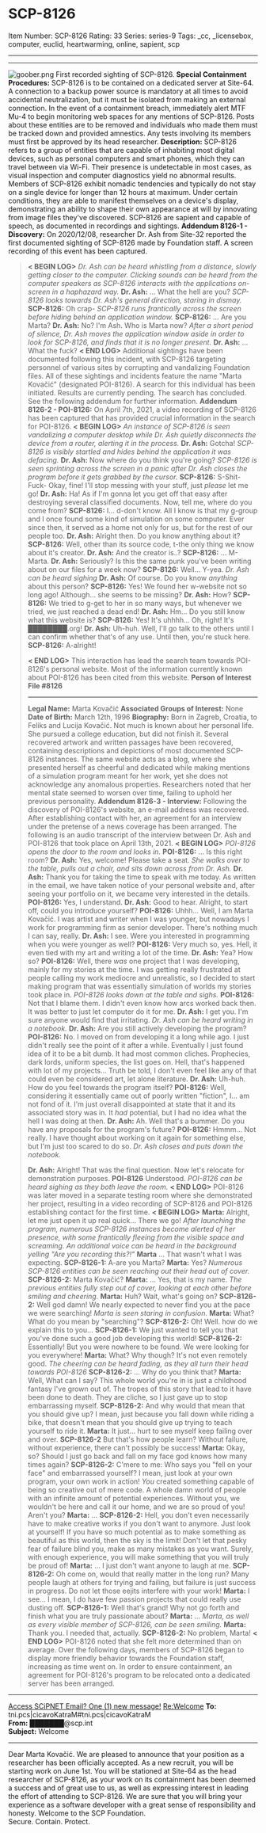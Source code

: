 # SCP-8126
Item Number: SCP-8126
Rating: 33
Series: series-9
Tags: _cc, _licensebox, computer, euclid, heartwarming, online, sapient, scp

---

* * *
![goober.png](https://scp-wiki.wdfiles.com/local--files/scp-8126/goober.png)
First recorded sighting of SCP-8126.
**Special Containment Procedures:** SCP-8126 is to be contained on a dedicated server at Site-64. A connection to a backup power source is mandatory at all times to avoid accidental neutralization, but it must be isolated from making an external connection. In the event of a containment breach, immediately alert MTF Mu-4 to begin monitoring web spaces for any mentions of SCP-8126. Posts about these entities are to be removed and individuals who made them must be tracked down and provided amnestics. Any tests involving its members must first be approved by its head researcher.
**Description:** SCP-8126 refers to a group of entities that are capable of inhabiting most digital devices, such as personal computers and smart phones, which they can travel between via Wi-Fi. Their presence is undetectable in most cases, as visual inspection and computer diagnostics yield no abnormal results.
Members of SCP-8126 exhibit nomadic tendencies and typically do not stay on a single device for longer than 12 hours at maximum. Under certain conditions, they are able to manifest themselves on a device's display, demonstrating an ability to shape their own appearance at will by innovating from image files they've discovered. SCP-8126 are sapient and capable of speech, as documented in recordings and sightings.
**Addendum 8126-1 - Discovery:** On 2020/12/08, researcher Dr. Ash from Site-32 reported the first documented sighting of SCP-8126 made by Foundation staff. A screen recording of this event has been captured.
> **< BEGIN LOG>**
> _Dr. Ash can be heard whistling from a distance, slowly getting closer to the computer. Clicking sounds can be heard from the computer speakers as SCP-8126 interacts with the applications on-screen in a haphazard way._
> **Dr. Ash:** … What the hell are you?
> _SCP-8126 looks towards Dr. Ash's general direction, staring in dismay._
> **SCP-8126:** Oh crap-
> _SCP-8126 runs frantically across the screen before hiding behind an application window._
> **SCP-8126:** … Are you Marta?
> **Dr. Ash:** No? I'm Ash. Who is Marta now?
> _After a short period of silence, Dr. Ash moves the application window aside in order to look for SCP-8126, and finds that it is no longer present._
> **Dr. Ash:** … What the fuck?
> **< END LOG>**
Additional sightings have been documented following this incident, with SCP-8126 targeting personnel of various sites by corrupting and vandalizing Foundation files. All of these sightings and incidents feature the name "Marta Kovačić" (designated POI-8126). A search for this individual has been initiated. Results are currently pending. The search has concluded. See the following addendum for further information.
**Addendum 8126-2 - POI-8126:** On April 7th, 2021, a video recording of SCP-8126 has been captured that has provided crucial information in the search for POI-8126.
> **< BEGIN LOG>**
> _An instance of SCP-8126 is seen vandalizing a computer desktop while Dr. Ash quietly disconnects the device from a router, alerting it in the process._
> **Dr. Ash:** Gotcha!
> _SCP-8126 is visibly startled and hides behind the application it was defacing._
> **Dr. Ash:** Now where do you think you're going?
> _SCP-8126 is seen sprinting across the screen in a panic after Dr. Ash closes the program before it gets grabbed by the cursor._
> **SCP-8126:** S-Shit- Fuck- Okay, fine! I'll stop messing with your stuff, just _please_ let me go!
> **Dr. Ash:** Ha! As if I'm gonna let you get off that easy after destroying several classified documents. Now, tell me, where do you come from?
> **SCP-8126:** I… d-don't know. All I know is that my g-group and I once found some kind of simulation on some computer. Ever since then, it served as a home not only for us, but for the rest of our people too.
> **Dr. Ash:** Alright then. Do you know anything about it?
> **SCP-8126:** Well, other than its source code, t-the only thing we know about it's creator.
> **Dr. Ash:** And the creator is..?
> **SCP-8126:** … M-Marta.
> **Dr. Ash:** Seriously? Is this the same punk you've been writing about on our files for a week now?
> **SCP-8126:** Well… Y-yea.
> _Dr. Ash can be heard sighing_
> **Dr. Ash:** Of course. Do you know _anything_ about this person?
> **SCP-8126:** Yes! We found her w-website not so long ago! Although… she seems to be missing?
> **Dr. Ash:** How?
> **SCP-8126:** We tried to g-get to her in so many ways, but whenever we tried, we just reached a dead end!
> **Dr. Ash:** Hm… Do you still know what this website is?
> **SCP-8126:** Yes! It's uhhhh… Oh, right! It's ████████.org!
> **Dr. Ash:** Uh-huh. Well, I'll go talk to the others until I can confirm whether that's of any use. Until then, you're stuck here.
> **SCP-8126:** A-alright!  
>    
>  **< END LOG>**
This interaction has lead the search team towards POI-8126's personal website. Most of the information currently known about POI-8126 has been cited from this website.
> **Person of Interest File #8126**
> * * *
> **Legal Name:** Marta Kovačić
> **Associated Groups of Interest:** None
> **Date of Birth:** March 12th, 1996
> **Biography:** Born in Zagreb, Croatia, to Feliks and Lucija Kovačić. Not much is known about her personal life. She pursued a college education, but did not finish it. Several recovered artwork and written passages have been recovered, containing descriptions and depictions of most documented SCP-8126 instances. The same website acts as a blog, where she presented herself as cheerful and dedicated while making mentions of a simulation program meant for her work, yet she does not acknowledge any anomalous properties. Researchers noted that her mental state seemed to worsen over time, failing to uphold her previous personality.
**Addendum 8126-3 - Interview:** Following the discovery of POI-8126's website, an e-mail address was recovered. After establishing contact with her, an agreement for an interview under the pretense of a news coverage has been arranged. The following is an audio transcript of the interview between Dr. Ash and POI-8126 that took place on April 13th, 2021.
> **< BEGIN LOG>**
> _POI-8126 opens the door to the room and looks in._
> **POI-8126:** … Is this right room?
> **Dr. Ash:** Yes, welcome! Please take a seat.
> _She walks over to the table, pulls out a chair, and sits down across from Dr. Ash._
> **Dr. Ash:** Thank you for taking the time to speak with me today. As written in the email, we have taken notice of your personal website and, after seeing your portfolio on it, we became very interested in the details.
> **POI-8126:** Yes, I understand.
> **Dr. Ash:** Good to hear. Alright, to start off, could you introduce yourself?
> **POI-8126:** Uhhh… Well, I am Marta Kovačić. I was artist and writer when I was younger, but nowadays I work for programming firm as senior developer. There's nothing much I can say, really.
> **Dr. Ash:** I see. Were you interested in programming when you were younger as well?
> **POI-8126:** Very much so, yes. Hell, it even tied with my art and writing a lot of the time.
> **Dr. Ash:** Yea? How so?
> **POI-8126:** Well, there _was_ one project that I was developing, mainly for my stories at the time. I was getting really frustrated at people calling my work mediocre and unrealistic, so I decided to start making program that was essentially simulation of worlds my stories took place in.
> _POI-8126 looks down at the table and sighs._
> **POI-8126:** Not that I blame them. I didn't even know how arcs worked back then. It was better to just let computer do it for me.
> **Dr. Ash:** I get you. I'm sure anyone would find that irritating.
> _Dr. Ash can be heard writing in a notebook._
> **Dr. Ash:** Are you still actively developing the program?
> **POI-8126:** No. I moved on from developing it a long while ago. I just didn't really see the point of it after a while. Eventually I just found idea of it to be a bit dumb. It had most common cliches. Prophecies, dark lords, uniform species, the list goes on. Hell, that's happened with lot of my projects… Truth be told, I don't even feel like any of that could even be considered art, let alone literature.
> **Dr. Ash:** Uh-huh. How do you feel towards the program itself?
> **POI-8126:** Well, considering it essentially came out of poorly written "fiction", I… am not fond of it. I'm just overall disappointed at state that it and its associated story was in. It _had_ potential, but I had no idea what the hell I was doing at then.
> **Dr. Ash:** Ah. Well that's a bummer. Do you have any proposals for the program's future?
> **POI-8126:** Hmmm… Not really. I have thought about working on it again for something else, but I'm just too scared to do so.
> _Dr. Ash closes and puts down the notebook._  
>    
>  **Dr. Ash:** Alright! That was the final question. Now let's relocate for demonstration purposes.
> **POI-8126** Understood.
> _POI-8126 can be heard sighing as they both leave the room._
> **< END LOG>**
POI-8126 was later moved in a separate testing room where she demonstrated her project, resulting in a video recording of SCP-8126 and POI-8126 establishing contact for the first time.
> **< BEGIN LOG>**
> **Marta:** Alright, let me just open it up real quick… There we go!
> _After launching the program, numerous SCP-8126 instances become alerted of her presence, with some frantically fleeing from the visible space and screaming. An additional voice can be heard in the background yelling "Are you recording this?!"_
> **Marta** … That wasn't what I was expecting.
> **SCP-8126-1:** A-are you Marta?
> **Marta:** Yes?
> _Numerous SCP-8126 entities can be seen reaching out their head out of cover._
> **SCP-8126-2:** Marta Kovačić?
> **Marta:** … Yes, that is my name.
> _The previous entities fully step out of cover, looking at each other before smiling and cheering._
> **Marta:** Huh? Wait, what's going on?
> **SCP-8126-2:** Well god damn! We nearly expected to never find you at the pace we were searching!
> _Marta is seen staring in confusion._
> **Marta:** What? What do you mean by "searching"?
> **SCP-8126-2:** Oh! Well. how do we explain this to you…
> **SCP-8126-1:** We just wanted to tell you that you've done such a good job developing this world!
> **SCP-8126-2:** Essentially! But you were nowhere to be found. We were looking for you everywhere!
> **Marta:** What? Why though? It's not even remotely good.
> _The cheering can be heard fading, as they all turn their head towards POI-8126_
> **SCP-8126-2:** … Why do you think that?
> **Marta:** Well, What can I say? This whole world you're in is just a childhood fantasy I've grown out of. The tropes of this story that lead to it have been done to death. They are cliche, so I just gave up to stop embarrassing myself.
> **SCP-8126-2:** And why would that mean that you should give up? I mean, just because you fall down while riding a bike, that doesn't mean that you should give up trying to teach yourself to ride it.
> **Marta:** It just… hurt to see myself keep failing over and over.
> **SCP-8126-2** But that's how people learn? Without failure, without experience, there can't possibly be success!
> **Marta:** Okay, so? Should I just go back and fall on my face god knows how many times again?
> **SCP-8126-2:** C'mere to me: Who says you "fell on your face" and embarrassed yourself? I mean, just look at your own program, your own work in action! _You_ created something capable of being so creative out of mere code. A whole damn world of people with an infinite amount of potential experiences. Without you, we wouldn't be here and call it our home, and we are so proud of you! Aren't you?
> **Marta:** …
> **SCP-8126-2:** Hell, you don't even necessarily have to make creative works if you don't want to anymore. Just look at yourself! If you have so much potential as to make something as beautiful as this world, then the sky is the limit! Don't let that pesky fear of failure blind you, make as many mistakes as you want. Surely, with enough experience, you will make something that you will truly be proud of!
> **Marta:** … I just don't want anyone to laugh at me.
> **SCP-8126-2:** Oh come on, would that really matter in the long run? Many people laugh at others for trying and failing, but failure is just success in progress. Do not let those eejits interfere with your work!
> **Marta:** I see… I mean, I do have few passion projects that could really use dusting off.
> **SCP-8126-1:** Well that's grand! Why not go forth and finish what you are truly passionate about?
> **Marta:** …
> _Marta, as well as every visible member of SCP-8126, can be seen smiling._
> **Marta:** Thank you. I needed that, actually.
> **SCP-8126-2:** No problem, Marta!
> **< END LOG>**
POI-8126 noted that she felt more determined than on average. Over the following days, members of SCP-8126 began to display more friendly behavior towards the Foundation staff, increasing as time went on. In order to ensure containment, an agreement for POI-8126's program to be relocated onto a dedicated server has been arranged.
* * *
[Access SCiPNET Email? One (1) new message!](javascript:;)
[Re:Welcome](javascript:;)
**To:** tni.pcs|cicavoKatraM#tni.pcs|cicavoKatraM  
**From:** ███████@scp.int  
**Subject:** Welcome
* * *
Dear Marta Kovačić.
We are pleased to announce that your position as a researcher has been officially accepted.
As a new recruit, you will be starting work on June 1st. You will be stationed at Site-64 as the head researcher of SCP-8126, as your work on its containment has been deemed a success and of great use to us, as well as expressing interest in leading the effort of attending to SCP-8126. We are sure that you will bring your experience as a software developer with a great sense of responsibility and honesty.
Welcome to the SCP Foundation.  
Secure. Contain. Protect.
